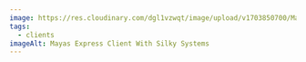```yaml
---
image: https://res.cloudinary.com/dgl1vzwqt/image/upload/v1703850700/Mayas-300x180_ugzxkn.webp
tags:
  - clients
imageAlt: Mayas Express Client With Silky Systems
---
```

